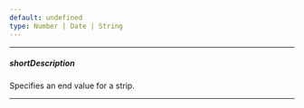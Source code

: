 ```yaml
---
default: undefined
type: Number | Date | String
---
```

---
##### shortDescription
Specifies an end value for a strip.

---
